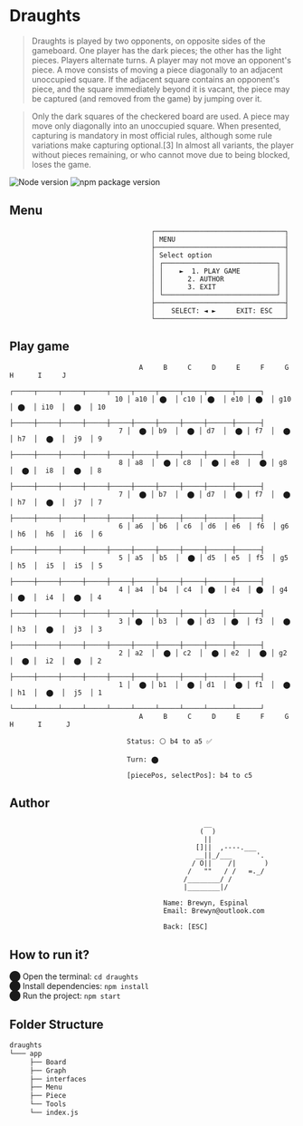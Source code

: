 # Draughts

> Draughts is played by two opponents, on opposite sides of the gameboard. One player has the dark pieces; the other has the light pieces. 
> Players alternate turns. A player may not move an opponent's piece. A move consists of moving a piece diagonally to an adjacent unoccupied square. 
> If the adjacent square contains an opponent's piece, and the square immediately beyond it is vacant, the piece may be captured (and removed from the game) by jumping over it.

> Only the dark squares of the checkered board are used. A piece may move only diagonally into an unoccupied square. When presented, capturing is mandatory in most official rules, although some rule variations make capturing optional.[3] In almost all variants, the player without pieces remaining, or who cannot move due to being blocked, loses the game.

 ![Node version](https://img.shields.io/badge/Node%20version->=v17.3.1-green)
 ![npm package version](https://img.shields.io/badge/npm%20package->=v8.3.0-green)

## Menu

                                       ┌────────────────────────────────┐
                                       │ MENU                           │
                                       ├────────────────────────────────┤
                                       │ Select option                  │
                                       │ ┌────────────────────────────┐ │
                                       │ │    ►  1. PLAY GAME         │ │
                                       │ │      2. AUTHOR             │ │
                                       │ │      3. EXIT               │ │
                                       │ └────────────────────────────┘ │
                                       ├────────────────────────────────┤
                                       │    SELECT: ◄ ►     EXIT: ESC   │
                                       └────────────────────────────────┘


## Play game

                                    A     B     C     D     E     F     G     H      I     J
                                 ┌─────┬─────┬─────┬─────┬─────┬─────┬─────┬─────┬──────┬──────┐
                              10 │ a10 │ ⬤  │ c10 │ ⬤  │ e10 │ ⬤  │ g10 │ ⬤  │ i10  │  ⬤  │ 10
                                 ├─────┼─────┼─────┼─────┼─────┼─────┼─────┼─────┼──────┼──────┤
                               7 │  ⬤ │ b9  │  ⬤ │ d7  │  ⬤ │ f7  │  ⬤ │ h7  │  ⬤  │  j9  │ 9
                                 ├─────┼─────┼─────┼─────┼─────┼─────┼─────┼─────┼──────┼──────┤
                               8 │ a8  │  ⬤ │ c8  │  ⬤ │ e8  │  ⬤ │ g8  │  ⬤ │  i8  │  ⬤  │ 8
                                 ├─────┼─────┼─────┼─────┼─────┼─────┼─────┼─────┼──────┼──────┤
                               7 │  ⬤ │ b7  │  ⬤ │ d7  │  ⬤ │ f7  │  ⬤ │ h7  │  ⬤  │  j7  │ 7
                                 ├─────┼─────┼─────┼─────┼─────┼─────┼─────┼─────┼──────┼──────┤
                               6 │ a6  │ b6  │ c6  │ d6  │ e6  │ f6  │ g6  │ h6  │  h6  │  i6  │ 6 
                                 ├─────┼─────┼─────┼─────┼─────┼─────┼─────┼─────┼──────┼──────┤
                               5 │ a5  │ b5  │  ⬤ │ d5  │ e5  │ f5  │ g5  │ h5  │  i5  │  i5  │ 5
                                 ├─────┼─────┼─────┼─────┼─────┼─────┼─────┼─────┼──────┼──────┤
                               4 │ a4  │ b4  │ c4  │ ⬤  │ e4  │ ⬤  │ g4  │ ⬤  │  i4  │  ⬤  │ 4
                                 ├─────┼─────┼─────┼─────┼─────┼─────┼─────┼─────┼──────┼──────┤
                               3 │ ⬤  │ b3  │  ⬤ │ d3  │ ⬤  │ f3  │  ⬤ │ h3  │  ⬤  │  j3  │ 3
                                 ├─────┼─────┼─────┼─────┼─────┼─────┼─────┼─────┼──────┼──────┤
                               2 │ a2  │  ⬤ │ c2  │  ⬤ │ e2  │  ⬤ │ g2  │  ⬤ │  i2  │  ⬤  │ 2
                                 ├─────┼─────┼─────┼─────┼─────┼─────┼─────┼─────┼──────┼──────┤
                               1 │  ⬤ │ b1  │  ⬤ │ d1  │  ⬤ │ f1  │  ⬤ │ h1  │  ⬤  │  j5  │ 1
                                 └─────┴─────┴─────┴─────┴─────┴─────┴─────┴─────┴──────┴──────┘
                                    A     B     C     D     E     F     G     H      I      J

                                 Status: ⚪ b4 to a5 ✅

                                 Turn: ⬤

                                 [piecePos, selectPos]: b4 to c5
                               
 ## Author
                                        
                                                    __ 
                                                   (  )
                                                    ||
                                                  []||  ,----.___
                                                  __||_/___      '.
                                                 / O||    /|       )
                                                /   ""   / /   =._/
                                               /________/ /
                                               |________|/

                                          Name: Brewyn, Espinal
                                          Email: Brewyn@outlook.com

                                          Back: [ESC]
                                          
                                   
 ## How to run it?
⬤ Open the terminal: `cd draughts` <br/>
⬤ Install dependencies: `npm install` <br/>
⬤ Run the project: `npm start`

                                       
## Folder Structure

  ```bash
  draughts
  └─── app
       ├── Board
       ├── Graph
       ├── interfaces
       ├── Menu
       ├── Piece
       └── Tools
       └── index.js
   ```
